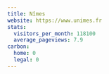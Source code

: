```yaml
---
title: Nîmes
website: https://www.unimes.fr
stats:
  visitors_per_month: 118100
  average_pageviews: 7.9
carbon:
  home: 0
  legal: 0
---
```

